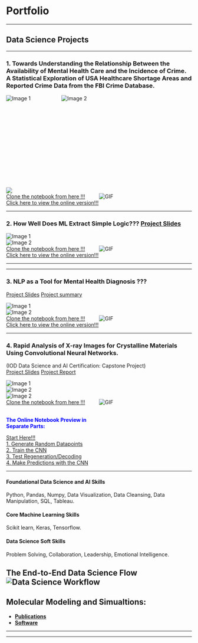# Portfolio

---

## Data Science Projects 

---
### 1. Towards Understanding the Relationship Between the Availability of Mental Health Care and the Incidence of Crime. A Statistical Exploration of USA Healthcare Shortage Areas and Reported Crime Data from the FBI Crime Database.
<div style="display: flex; width: 375px; height: 250px;">
  <img src="images/HPSA_site_example.png" alt="Image 1" style="flex: 40%;">
  <img src="images/FBI_CDE_example.png" alt="Image 2" style="flex: 60%;">
</div>
<img src="images/IOD_project1_select_EDA.png?raw=true"/>



<div style="display: flex;">
  <div style="flex: 1;">
    <!-- Text on the left -->
  <span style="display: inline-block;"><a href=" https://github.com/echanj/MHSA_vs_Crime_geomap.git">Clone the notebook from here !!!</a></span><br>
  <span style="display: inline-block;"><a href=" ./miniproject1/mini_project_main_2023.html">Click here to view the online version!!!</a></span>
  </div>
  <div style="flex: 1;">
    <!-- GIF on the right -->
    <img src="./images/mini_proj1_nb_anim.gif" alt="GIF">
  </div>
</div>

---
### 2. How Well Does ML Extract Simple Logic??? [Project Slides](./miniproject2/Mini_project2_presentation.pdf)

<div style="display: flex;">
  <img src="./miniproject2/mp2_example_slide1.png" alt="Image 1" style="flex: 100%;">
</div>
<div style="display: flex;">
  <img src="./miniproject2/mp2_example_slide2.png" alt="Image 2" style="flex: 100%;">
</div>
<div style="display: flex;">
  <div style="flex: 1;">
    <!-- Text on the left -->
  <span style="display: inline-block;"><a href=" https://github.com/echanj/logical_rule_extraction.git">Clone the notebook from here !!!</a></span><br>
  <span style="display: inline-block;"><a href="./miniproject2/miniproject2_data_models.html">Click here to view the online version!!!</a></span>
  </div>
  <div style="flex: 1;">
    <!-- GIF on the right -->
    <img src="./miniproject2/mini_proj2_nb_anim.gif" alt="GIF">
  </div>
</div>


---

---
### 3. NLP as a Tool for  Mental Health Diagnosis ??? 
[Project Slides](./miniproject3/Miniproject3_slides.pdf)
[Project summary](./miniproject3/project_summary.md)

<div style="display: flex;">
  <img src="./miniproject3/Miniproject3_example1.png" alt="Image 1" style="flex: 100%;">
</div>
<div style="display: flex;">
  <img src="./miniproject3/Miniproject3_example2.png" alt="Image 2" style="flex: 100%;">
</div>
<div style="display: flex;">
  <div style="flex: 1;">
    <!-- Text on the left -->
  <span style="display: inline-block;"><a href=" https://github.com/echanj/NLP_MH_sentiment_models.git">Clone the notebook from here !!!</a></span><br>
  <span style="display: inline-block;"><a href="./miniproject3/mini_project3_full_version.html">Click here to view the online version!!!</a></span>
  </div>
  <div style="flex: 1;">
    <!-- GIF on the right -->
    <img src="./miniproject3/mini_proj3_nb_anim.gif" alt="GIF">
  </div>
</div>


---

### 4. Rapid Analysis of X-ray Images for Crystalline Materials Using Convolutional Neural Networks.
(IOD Data Science and AI Certification: Capstone Project) 
<br>
[Project Slides](./capstone_IOD/IOD_Capstone_project_CNN_Xray_images_online.pdf)
[Project Report](./capstone_IOD/Capstone_Project_report_EJC.pdf)

<div style="display: flex;">
  <img src="./capstone_IOD/example_slide2.png" alt="Image 1" style="flex: 100%;">
</div>
<div style="display: flex;">
  <img src="./capstone_IOD/example_slide1.png" alt="Image 2" style="flex: 100%;">
</div>
<div style="display: flex;">
  <img src="./capstone_IOD/business_overview.png" alt="Image 2" style="flex: 100%;">
</div>
<div style="display: flex;">
  <div style="flex: 1;">
    <!-- Text on the left -->
  <span style="display: inline-block;"><a href=" https://github.com/echanj/CNN_2D_lattice_diffuse.git">Clone the notebook from here !!!</a></span><br>
<br>
  <p><b style="color: blue;">The Online Notebook Preview in Separate Parts:</b></p>
  <span style="display: inline-block;"><a href="capstone_IOD/README_Eric_chan_capstone_start_here.html">Start Here!!!</a></span>
  <br><span style="display: inline-block;"><a href="capstone_IOD/generate_random_datapoints.html">1. Generate Random Datapoints</a></span>
  <br><span style="display: inline-block;"><a href="capstone_IOD/CNN_cfs4_big.html">2. Train the CNN</a></span>
  <br><span style="display: inline-block;"><a href="capstone_IOD/ising_regen_test.html">3. Test Regeneration/Decoding </a></span>
  <br><span style="display: inline-block;"><a href="capstone_IOD/predict_cfs_with_CNN.html">4. Make Predictions with the CNN</a></span>
  </div>
  <div style="flex: 1;">
    <!-- GIF on the right -->
    <img src="./capstone_IOD/CFS4_vector_L2_anime.gif" alt="GIF">
  </div>
</div>



---

#### Foundational Data Science and AI Skills
 Python, Pandas, Numpy, Data Visualization, Data Cleansing, Data Manipulation, SQL, Tableau. 
####  Core Machine Learning Skills
 Scikit learn, Keras, Tensorflow. 
#### Data Science Soft Skills
Problem Solving, Collaboration, Leadership, Emotional Intelligence.

 <b>The End-to-End Data Science Flow<b> 
 <img src="images/ds_flow.png" alt="Data Science Workflow">
 ---
## Molecular Modeling and Simualtions:
- [Publications](https://sites.google.com/site/echanj/title-page-and-publications)
- [Software](https://sites.google.com/site/echanj/title-page-and-publications/molecular-crystals-research)


<!--
- [Test to see if link is working](https://github.com/echanj/MHSA_vs_Crime_geomap/blob/main/mini_project_main_2023.html)
- [Project 2 Title](http://example.com/)
- [Project 3 Title](http://example.com/)
- [Project 4 Title](http://example.com/)
- [Project 5 Title](http://example.com/)
-->

 

---




---
<!-- <p style="font-size:11px">Page template forked from <a href="https://github.com/evanca/quick-portfolio">evanca</a></p> -->
<!-- Remove above link if you don't want to attibute -->
